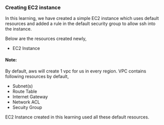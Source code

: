 ### Creating EC2 instance

In this learning, we have created a simple EC2 instance which uses default resources and added a rule in the default security group to allow ssh into the instance.

Below are the resources created newly,

* EC2 Instance

#### Note:

By default, aws will create 1 vpc for us in every region.
VPC contains following resources by default,
* Subnet(s)
* Route Table
* Internet Gateway
* Network ACL
* Secuity Group

EC2 Instance created in this learning used all these default resources.